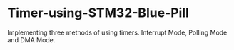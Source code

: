 # Timer-using-STM32-Blue-Pill
Implementing three methods of using timers. Interrupt Mode, Polling Mode and DMA Mode. 
